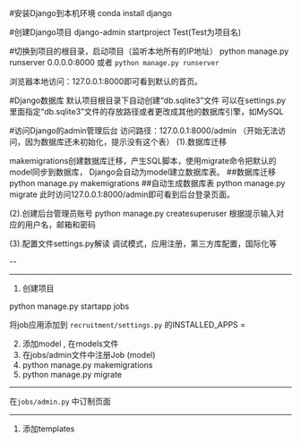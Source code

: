 \#安装Django到本机环境
conda install django

\#创建Django项目
django-admin startproject Test(Test为项目名)

\#切换到项目的根目录，启动项目（监听本地所有的IP地址）
python manage.py runserver 0.0.0.0:8000
或者
`python manage.py runserver`

浏览器本地访问：127.0.0.1:8000即可看到默认的首页。

\#Django数据库
默认项目根目录下自动创建“db.sqlite3”文件
可以在settings.py里面指定“db.sqlite3”文件的存放路径或者更改成其他的数据库引擎，如MySQL

\#访问Django的admin管理后台
访问路径：127.0.0.1:8000/admin （开始无法访问，因为数据库还未初始化，提示没有这个表）
(1).数据库迁移

makemigrations创建数据库迁移，产生SQL脚本，使用migrate命令把默认的model同步到数据库，
Django会自动为model建立数据库表。
\##数据库迁移
python manage.py makemigrations
\##自动生成数据库表
python manage.py migrate
此时访问127.0.0.1:8000/admin即可看到后台登录页面。

(2).创建后台管理员账号
python manage.py createsuperuser
根据提示输入对应的用户名，邮箱和密码

(3).配置文件settings.py解读
调试模式，应用注册，第三方库配置，国际化等

--

----

1. 创建项目

python manage.py startapp jobs 

将job应用添加到 `recruitment/settings.py` 的INSTALLED_APPS = 

2. 添加model , 在models文件
3. 在jobs/admin文件中注册Job (model)
4. python manage.py makemigrations
5. python manage.py migrate

---

在`jobs/admin.py` 中订制页面

---

1. 添加templates



